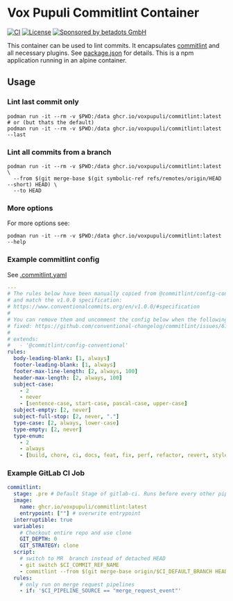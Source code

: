 # Vox Pupuli Commitlint Container

[![CI](https://github.com/voxpupuli/container-commitlint/actions/workflows/ci.yaml/badge.svg)](https://github.com/voxpupuli/container-commitlint/actions/workflows/ci.yaml)
[![License](https://img.shields.io/github/license/voxpupuli/container-commitlint.svg)](https://github.com/voxpupuli/container-commitlint/blob/main/LICENSE)
[![Sponsored by betadots GmbH](https://img.shields.io/badge/Sponsored%20by-betadots%20GmbH-blue.svg)](https://www.betadots.de)

This container can be used to lint commits.
It encapsulates [commitlint](https://github.com/conventional-changelog/commitlint) and all necessary plugins.
See [package.json](package.json) for details. This is a npm application running in an alpine container.

## Usage

### Lint last commit only

```shell
podman run -it --rm -v $PWD:/data ghcr.io/voxpupuli/commitlint:latest
# or (but thats the default)
podman run -it --rm -v $PWD:/data ghcr.io/voxpupuli/commitlint:latest --last
```

### Lint all commits from a branch

```shell
podman run -it --rm -v $PWD:/data ghcr.io/voxpupuli/commitlint:latest \
  --from $(git merge-base $(git symbolic-ref refs/remotes/origin/HEAD --short) HEAD) \
  --to HEAD
```

### More options

For more options see:

```shell
podman run -it --rm -v $PWD:/data ghcr.io/voxpupuli/commitlint:latest --help
```

### Example commitlint config

See [.commitlint.yaml](.commitlintrc.yaml)

```yaml
---
# The rules below have been manually copied from @commitlint/config-conventional
# and match the v1.0.0 specification:
# https://www.conventionalcommits.org/en/v1.0.0/#specification
#
# You can remove them and uncomment the config below when the following issue is
# fixed: https://github.com/conventional-changelog/commitlint/issues/613
#
# extends:
#   - '@commitlint/config-conventional'
rules:
  body-leading-blank: [1, always]
  footer-leading-blank: [1, always]
  footer-max-line-length: [2, always, 100]
  header-max-length: [2, always, 100]
  subject-case:
    - 2
    - never
    - [sentence-case, start-case, pascal-case, upper-case]
  subject-empty: [2, never]
  subject-full-stop: [2, never, "."]
  type-case: [2, always, lower-case]
  type-empty: [2, never]
  type-enum:
    - 2
    - always
    - [build, chore, ci, docs, feat, fix, perf, refactor, revert, style, test]
```

### Example GitLab CI Job

```yaml
commitlint:
  stage: .pre # Default Stage of gitlab-ci. Runs before every other pipeline
  image:
    name: ghcr.io/voxpupuli/commitlint:latest
    entrypoint: [""] # overwrite entrypoint
  interruptible: true
  variables:
    # Checkout entire repo and use clone
    GIT_DEPTH: 0
    GIT_STRATEGY: clone
  script:
    # switch to MR  branch instead of detached HEAD
    - git switch $CI_COMMIT_REF_NAME
    - commitlint --from $(git merge-base origin/$CI_DEFAULT_BRANCH HEAD) --to HEAD
  rules:
    # only run on merge request pipelines
    - if: '$CI_PIPELINE_SOURCE == "merge_request_event"'
```
